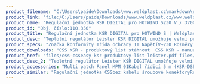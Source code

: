 ```yaml
---
product_filename: "C:\Users\paide\Downloads\www.weldplast.cz\markdown\regulacni-jednotka-ksr-digital-pro-hotwind-s.md"
product_link: "file:/C:/Users/paide/Downloads/www.weldplast.cz/www.weldplast.cz/regulacni-jednotka-ksr-digital-pro-hotwind-s"
product_name: "Regulační jednotka KSR DIGITAL pro HOTWIND S230 V / 3700 W"
product_id: "Obj. číslo:110.350"
product_title: "Regulační jednotka KSR DIGITAL pro HOTWIND S | Weldplast"
product_desc: "Teplotní regulátor Leister KSR DIGITAL umožňuje velmi přesnou regulaci teploty vzduchu v ohřívačích vzduchu a horkovzdušných dmychadlech LEISTER.Přesnost více než 02 % jednotky stupnice při 25 °CMožnost přepínání mezi °C a °F přes klávesniciPoužívá zásuvku kompatabilní s modely KSRKompatabilní s teplotním čidlem typu K PT100Dvě nezávisle konfigurovatelné výstrahy s výstupy na dva pohyblivé reléové kontaktyMožnost integrace do ovládacího panelu s otvorem 67 x 67 mmKabel 2m bez zástrčky"
product_specs: "Značka konformity Třída ochrany II NapětíV~230 Rozměry (D x Š x V)mm175 x 72 x 72 Hmotnostkg05"
product_downloads: "CSS KSR - produktový list stáhnout  CSS KSR - manuál SK stáhnout  CSS KSR - manuál CZ stáhnout  TECHNOLOGIE HORKÉHO VZDUCHU - katalog stáhnout"
product_href: "files/css-csseasy-ksr-produktovy-list-leister.pdf files/css-csseasy-ksr-produktovy-list-leister.pdf files/css-ksr-manual-sk.pdf files/css-ksr-manual-sk.pdf files/css-ksr-manual-cz.pdf files/css-ksr-manual-cz.pdf files/katalog-ph-web.pdf files/katalog-ph-web.pdf"
product_desc_2: "Teplotní regulátor Leister KSR DIGITAL umožňuje velmi přesnou regulaci teploty vzduchu v ohřívačích vzduchu a horkovzdušných dmychadlech LEISTER.Přesnost více než 02 % jednotky stupnice při 25 °CMožnost přepínání mezi °C a °F přes klávesniciPoužívá zásuvku kompatabilní s modely KSRKompatabilní s teplotním čidlem typu K PT100Dvě nezávisle konfigurovatelné výstrahy s výstupy na dva pohyblivé reléové kontaktyMožnost integrace do ovládacího panelu s otvorem 67 x 67 mmKabel 2m bez zástrčky"
product_accessories: "Multi patch Panel MPM 01Kabel řídicí 5 m (KSR-DSE)Kabel termosondy prodlužovací 10 mKabel termosondy prodlužovací 4 mKabel termosondy prodlužovací 2 mTermosonda s 1m kabelem a zástrčkou (CSS easy) Regulační jednotka CSSbez kabelu šroubové konektoryRegulační jednotka KSR DIGITAL100-240 V pro DSE/HT (900°C)Regulační jednotka DSE pro KSR DIGITAL3 x 380-440V 3 x 20A s potenciometremRegulační jednotka KSR DIGITAL pro HOTWIND S400-440 V / 4000-5400 WRegulační jednotka KSR DIGITAL pro HOTWIND S230 V / 3700 WRegulační jednotka KSR DIGITAL pro LE 700100-240 V"
product_similar: "Regulační jednotka CSSbez kabelu šroubové konektoryRegulační jednotka KSR DIGITAL100-240 V pro DSE/HT (900°C)Regulační jednotka DSE pro KSR DIGITAL3 x 380-440V 3 x 20A s potenciometremRegulační jednotka KSR DIGITAL pro HOTWIND S400-440 V / 4000-5400 WRegulační jednotka KSR DIGITAL pro HOTWIND S230 V / 3700 WRegulační jednotka KSR DIGITAL pro LE 700100-240 V"
---
```


